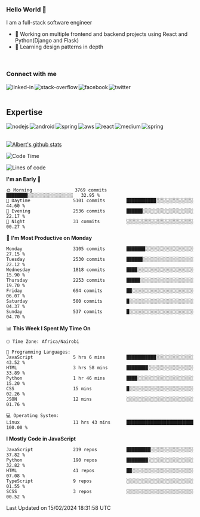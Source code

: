 

### Hello World 👋
I am a full-stack software engineer
- 🔭 Working on multiple frontend and backend projects using React and Python(Django and Flask)
- 🌱 Learning design patterns in depth

<br>

### Connect with me

[<img align="left" alt="linked-in" src="https://img.shields.io/badge/linkedin-%230077B5.svg?&style=for-the-badge&logo=linkedin&logoColor=white" />](https://www.linkedin.com/in/albert-byrone/)

<!-- [<img align="left" alt="medium" src="https://img.shields.io/badge/medium-%2312100E.svg?&style=for-the-badge&logo=medium&logoColor=white" />](https://56faisal.medium.com/) -->

[<img align="left" alt="stack-overflow" src="https://img.shields.io/badge/stack%20overflow-FE7A16?logo=stack-overflow&logoColor=white&style=for-the-badge" />](https://stackoverflow.com/users/11916317/albert-byrone)

[<img align="left" alt="facebook" src="https://img.shields.io/badge/facebook-%231877F2.svg?&style=for-the-badge&logo=facebook&logoColor=white" />](https://web.facebook.com/albert.byrone.1/)

[<img align="left" alt="twitter" src="https://img.shields.io/badge/twitter-%231DA1F2.svg?&style=for-the-badge&logo=twitter&logoColor=white" />](https://twitter.com/byrone_albert)

<br>

<br>

## Expertise
<img align="left" alt="nodejs" src="https://img.shields.io/badge/python%20-%2343853D.svg?&style=for-the-badge&logo=node.js&logoColor=white" />
<img align="left" alt="android" src="https://img.shields.io/badge/Flask-3DDC84?logo=android&logoColor=white&style=for-the-badge" />
<img align="left" alt="spring" src="https://img.shields.io/badge/drf%20-%236DB33F.svg?&style=for-the-badge&logo=spring&logoColor=white" />
<img align="left" alt="aws" src="https://img.shields.io/badge/django%20AWS-%23232F3E?logo=amazon-aws&logoColor=white&style=for-the-badge" />
<img align="left" alt="react" src="https://img.shields.io/badge/react%20-%2320232a.svg?&style=for-the-badge&logo=react&logoColor=%2361DAFB" />
<img align="left" alt="medium" src="https://img.shields.io/badge/Angular-%23316192.svg?&style=for-the-badge&logo=postgresql&logoColor=white" />
<img align="left" alt="spring" src="https://img.shields.io/badge/Javascript%20-%236DB33F.svg?&style=for-the-badge&logo=spring&logoColor=white" />
<br>
<br>


[![Albert's github stats](https://github-readme-stats.vercel.app/api?username=Albert-Byrone&count_private=true&show_icons=true&theme=radical&hide_rank=false)](https://github.com/anuraghazra/github-readme-stats)

<!-- [![Top Langs](https://github-readme-stats.vercel.app/api/top-langs/?username=Albert-Byrone&layout=compact)](https://github.com/anuraghazra/github-readme-stats) -->

<!--
**Albert-Byrone/Albert-Byrone** is a ✨ _special_ ✨ repository because its `README.md` (this file) appears on your GitHub profile.

Here are some ideas to get you started:

- 🔭 I’m currently working on ...
- 🌱 I’m currently learning ...
- 👯 I’m looking to collaborate on ...
- 🤔 I’m looking for help with ...
- 💬 Ask me about ...
- 📫 How to reach me: ...
- 😄 Pronouns: ...
- ⚡ Fun fact: ...
-->


<!--START_SECTION:waka-->
![Code Time](http://img.shields.io/badge/Code%20Time-1%2C029%20hrs%2058%20mins-blue)

![Lines of code](https://img.shields.io/badge/From%20Hello%20World%20I%27ve%20Written-63.2%20million%20lines%20of%20code-blue)

**I'm an Early 🐤** 

```text
🌞 Morning                3769 commits        ████████░░░░░░░░░░░░░░░░░   32.95 % 
🌆 Daytime                5101 commits        ███████████░░░░░░░░░░░░░░   44.60 % 
🌃 Evening                2536 commits        ██████░░░░░░░░░░░░░░░░░░░   22.17 % 
🌙 Night                  31 commits          ░░░░░░░░░░░░░░░░░░░░░░░░░   00.27 % 
```
📅 **I'm Most Productive on Monday** 

```text
Monday                   3105 commits        ███████░░░░░░░░░░░░░░░░░░   27.15 % 
Tuesday                  2530 commits        ██████░░░░░░░░░░░░░░░░░░░   22.12 % 
Wednesday                1818 commits        ████░░░░░░░░░░░░░░░░░░░░░   15.90 % 
Thursday                 2253 commits        █████░░░░░░░░░░░░░░░░░░░░   19.70 % 
Friday                   694 commits         ██░░░░░░░░░░░░░░░░░░░░░░░   06.07 % 
Saturday                 500 commits         █░░░░░░░░░░░░░░░░░░░░░░░░   04.37 % 
Sunday                   537 commits         █░░░░░░░░░░░░░░░░░░░░░░░░   04.70 % 
```


📊 **This Week I Spent My Time On** 

```text
🕑︎ Time Zone: Africa/Nairobi

💬 Programming Languages: 
JavaScript               5 hrs 6 mins        ███████████░░░░░░░░░░░░░░   43.52 % 
HTML                     3 hrs 58 mins       ████████░░░░░░░░░░░░░░░░░   33.89 % 
Python                   1 hr 46 mins        ████░░░░░░░░░░░░░░░░░░░░░   15.20 % 
CSS                      15 mins             █░░░░░░░░░░░░░░░░░░░░░░░░   02.26 % 
JSON                     12 mins             ░░░░░░░░░░░░░░░░░░░░░░░░░   01.76 % 

💻 Operating System: 
Linux                    11 hrs 43 mins      █████████████████████████   100.00 % 
```

**I Mostly Code in JavaScript** 

```text
JavaScript               219 repos           █████████░░░░░░░░░░░░░░░░   37.82 % 
Python                   190 repos           ████████░░░░░░░░░░░░░░░░░   32.82 % 
HTML                     41 repos            ██░░░░░░░░░░░░░░░░░░░░░░░   07.08 % 
TypeScript               9 repos             ░░░░░░░░░░░░░░░░░░░░░░░░░   01.55 % 
SCSS                     3 repos             ░░░░░░░░░░░░░░░░░░░░░░░░░   00.52 % 
```




 Last Updated on 15/02/2024 18:31:58 UTC
<!--END_SECTION:waka-->

